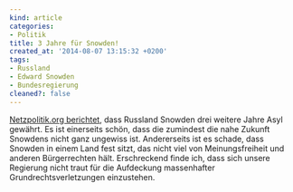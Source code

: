 ```yaml
---
kind: article
categories:
- Politik
title: 3 Jahre für Snowden!
created_at: '2014-08-07 13:15:32 +0200'
tags:
- Russland
- Edward Snowden
- Bundesregierung
cleaned?: false
---
```


[Netzpolitik.org
berichtet](https://netzpolitik.org/2014/russland-gibt-edward-snowden-drei-weitere-jahre-asyl/ "Three more years."),
dass Russland Snowden drei weitere Jahre Asyl gewährt. Es ist einerseits
schön, dass die zumindest die nahe Zukunft Snowdens nicht ganz ungewiss
ist. Andererseits ist es schade, dass Snowden in einem Land fest sitzt,
das nicht viel von Meinungsfreiheit und anderen Bürgerrechten hält.
Erschreckend finde ich, dass sich unsere Regierung nicht traut für die
Aufdeckung massenhafter Grundrechtsverletzungen einzustehen.
